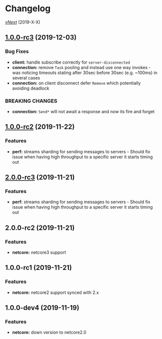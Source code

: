 # Changelog

[_vNext_](https://github.com/sketch7/SignalR.Orleans/compare/1.0.0...1.1.0) (2019-X-X)

## [1.0.0-rc3](https://github.com/sketch7/SignalR.Orleans/compare/1.0.0-rc2...1.0.0-rc3) (2019-12-03)

### Bug Fixes

- **client:** handle subscribe correctly for `server-disconnected`
- **connection:** remove `Task` pooling and instead use one way invokes - was noticing timeouts stating after 30sec before 30sec (e.g. ~100ms) in several cases
- **connection:** on client disconnect defer `Remove` which potentially avoiding deadlock

### BREAKING CHANGES

- **connection:** `Send*` will not await a response and now its fire and forget

## [1.0.0-rc2](https://github.com/sketch7/SignalR.Orleans/compare/1.0.0-rc1...1.0.0-rc2) (2019-11-22)

### Features

- **perf:** streams sharding for sending messages to servers - Should fix issue when having high throughput to a specific server it starts timing out

## [2.0.0-rc3](https://github.com/sketch7/SignalR.Orleans/compare/2.0.0-rc2...2.0.0-rc3) (2019-11-21)

### Features

- **perf:** streams sharding for sending messages to servers - Should fix issue when having high throughput to a specific server it starts timing out

## 2.0.0-rc2 (2019-11-21)

### Features

- **netcore:** netcore3 support

## 1.0.0-rc1 (2019-11-21)

### Features

- **netcore:** netcore2 support synced with 2.x

## 1.0.0-dev4 (2019-11-19)

### Features

- **netcore:** down version to netcore2.0